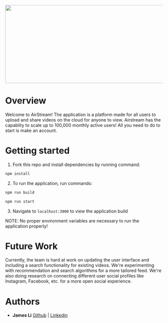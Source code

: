 
<p align="center">
<img src= "https://mma.prnewswire.com/media/479571/Airstream_Logo.jpg?p=facebook" width="750" height="250" align="center">
</p>


# Overview

Welcome to AirStream! The application is a platform made for all users to upload and share videos on the cloud for anyone to view. Airstream has the capablity to scale up to 100,000 monthly active users! All you need to do to start is make an account. 


# Getting started

1. Fork this repo and install dependencies by running command:

```sh
npm install
```

2. To run the application, run commands:

```sh
npm run build
```

```sh
npm run start
```

3. Navigate to `localhost:3000` to view the application build

NOTE: No proper environment variables are necessary to run the application properly!

# Future Work

Currently, the team is hard at work on updating the user interface and including a search functionality for existing videos. We're experimenting with recommendation and search algorithms for a more tailored feed. We're also doing research on connecting different user social profiles like Instagram, Facebook, etc. for a more open social experience.

# Authors

- **James Li** [Github](https://github.com/Jxmes-Li) | [Linkedin](https://www.linkedin.com/in/jamesli0226/)
